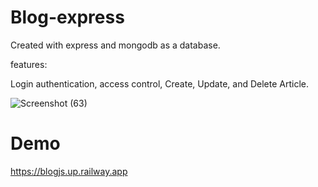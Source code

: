 # Blog-express
Created with express and mongodb as a database.

features:

Login authentication, access control, Create, Update, and Delete Article.

![Screenshot (63)](https://user-images.githubusercontent.com/102292312/178093878-11161f6f-ac26-4f3c-a81c-79a608e1d76d.png)

# Demo
https://blogjs.up.railway.app
